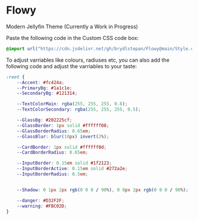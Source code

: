 # Flowy
Modern Jellyfin Theme
(Currently a Work in Progress)


Paste the following code in the Custom CSS code box:

```css
@import url("https://cdn.jsdelivr.net/gh/brydlstepan/Flowy@main/Style.css");`
```
To adjust varriables like colours, radiuses etc, you can also add the following code and adjust the varriables to your taste:

```css
:root {
    --Accent: #fc424a;
    --PrimaryBg: #1a1c1e;
    --SecondaryBg: #121314;

    --TextColorMain: rgba(255, 255, 255, 0.8);
    --TextColorSecondary: rgba(255, 255, 255, 0.5);

    --GlassBg: #202225cf;
    --GlassBorder: 1px solid #ffffff08;
    --GlassBorderRadius: 0.65em;
    --GlassBlur: blur(10px) invert(2%);

    --CardBorder: 1px solid #ffffff0d;
    --CardBorderRadius: 0.65em;

    --InputBorder: 0.15em solid #1f2123;
    --InputBorderActive: 0.15em solid #272a2e;
    --InputBorderRadius: 0.5em;


    --Shadow: 0 1px 2px rgb(0 0 0 / 90%), 0 0px 2px rgb(0 0 0 / 90%);

    --danger: #D32F2F;
    --warning: #FBC02D;
}
```
